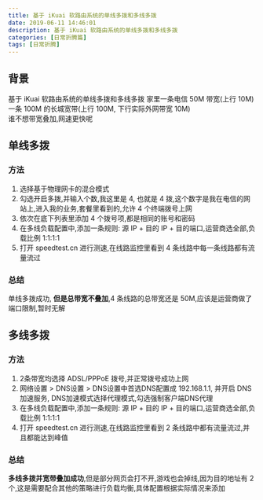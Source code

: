 ```yaml
---
title: 基于 iKuai 软路由系统的单线多拨和多线多拨
date: 2019-06-11 14:46:01
description: 基于 iKuai 软路由系统的单线多拨和多线多拨
categories: [日常折腾篇]
tags: [日常折腾]
---
```


<!-- more -->
## 背景
基于 iKuai 软路由系统的单线多拨和多线多拨
家里一条电信 50M 带宽(上行 10M)  
一条 100M 的长城宽带(上行 100M, 下行实际外网带宽 10M)  
谁不想带宽叠加,网速更快呢

## 单线多拨
### 方法
1. 选择基于物理网卡的混合模式
2. 勾选开启多拨,并输入个数,我这里是 4, 也就是 4 拨,这个数字是我在电信的网站上,进入我的业务,套餐里看到的,允许 4 个终端拨号上网
3. 依次在底下列表里添加 4 个拨号项,都是相同的账号和密码
4. 在多线负载配置中,添加一条规则: 源 IP + 目的 IP + 目的端口,运营商选全部,负载比例 1:1:1:1
5. 打开 speedtest.cn 进行测速,在线路监控里看到 4 条线路中每一条线路都有流量流过

### 总结
单线多拨成功, **但是总带宽不叠加**,4 条线路的总带宽还是 50M,应该是运营商做了端口限制,暂时无解

## 多线多拨
### 方法
1. 2条带宽均选择 ADSL/PPPoE 拨号,并正常拨号成功上网
2. 网络设置 > DNS设置 > DNS设置中首选DNS配置成 192.168.1.1, 并开启 DNS加速服务, DNS加速模式选择代理模式,勾选强制客户端DNS代理
3. 在多线负载配置中,添加一条规则: 源 IP + 目的 IP + 目的端口,运营商选全部,负载比例 1:1:1:1
4. 打开 speedtest.cn 进行测速,在线路监控里看到 2 条线路中都有流量流过,并且都能达到峰值

### 总结
**多线多拨并宽带叠加成功**,但是部分网页会打不开,游戏也会掉线,因为目的地址有 2 个,这是需要配合其他的策略进行负载均衡,具体配置根据实际情况来添加
